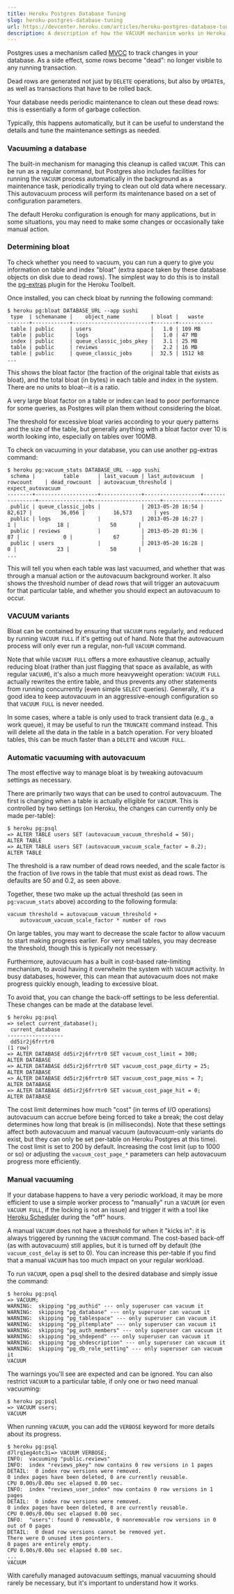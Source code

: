```yaml
---
title: Heroku Postgres Database Tuning
slug: heroku-postgres-database-tuning
url: https://devcenter.heroku.com/articles/heroku-postgres-database-tuning
description: A description of how the VACUUM mechanism works in Heroku Postgres, and how best to use it.
---
```


Postgres uses a mechanism called
[MVCC](https://devcenter.heroku.com/articles/postgresql-concurrency)
to track changes in your database. As a side effect, some rows become
"dead": no longer visible to any running transaction. 

Dead rows are generated not just by `DELETE` operations, but also by `UPDATE`s, as
well as transactions that have to be rolled back. 

Your database needs periodic maintenance to clean out these dead rows: this is essentially a form of garbage collection. 

Typically, this happens automatically, but it can be useful to understand the details and tune the maintenance settings as needed.

### Vacuuming a database

The built-in mechanism for managing this cleanup is called
`VACUUM`. This can be run as a regular command, but Postgres also
includes facilities for running the `VACUUM` process automatically in
the background as a maintenance task, periodically trying to clean out
old data where necessary. This autovacuum process will perform its
maintenance based on a set of configuration parameters. 

The default Heroku configuration is enough for many applications, but in some
situations, you may need to make some changes or occasionally take
manual action.

### Determining bloat

To check whether you need to vacuum, you can run a query to give you
information on table and index "bloat" (extra space taken by these
database objects on disk due to dead rows). The simplest way to do
this is to install the
[pg-extras](https://github.com/heroku/heroku-pg-extras) plugin for the
Heroku Toolbelt.

Once installed, you can check bloat by running the following command:

```term
$ heroku pg:bloat DATABASE_URL --app sushi
 type  | schemaname |    object_name          | bloat |   waste
-------+------------+-------------------------+-------+-----------
 table | public     | users                   |   1.0 | 109 MB
 table | public     | logs                    |   1.0 | 47 MB
 index | public     | queue_classic_jobs_pkey |   3.1 | 25 MB
 table | public     | reviews                 |   2.2 | 16 MB
 table | public     | queue_classic_jobs      |  32.5 | 1512 kB
...
```

This shows the bloat factor (the fraction of the original table that
exists as bloat), and the total bloat (in bytes) in each table and
index in the system. There are no units to bloat--it is a ratio.

A very large bloat factor on a table or index can lead to poor
performance for some queries, as Postgres will plan them without
considering the bloat.

The threshold for excessive bloat varies according to your query
patterns and the size of the table, but generally anything with a
bloat factor over 10 is worth looking into, especially on tables over
100MB.

To check on vacuuming in your database, you can use another pg-extras
command:

```term
$ heroku pg:vacuum_stats DATABASE_URL --app sushi
 schema |         table      | last_vacuum | last_autovacuum  |    rowcount    | dead_rowcount  | autovacuum_threshold | expect_autovacuum 
--------+--------------------+-------------+------------------+----------------+----------------+----------------------+-------------------
 public | queue_classic_jobs |             | 2013-05-20 16:54 |         82,617 |         36,056 |         16,573       | yes
 public | logs               |             | 2013-05-20 16:27 |              1 |             18 |             50       | 
 public | reviews            |             | 2013-05-20 01:36 |             87 |              0 |             67       | 
 public | users              |             | 2013-05-20 16:28 |              0 |             23 |             50       | 
...
```

This will tell you when each table was last vacuumed, and whether that
was through a manual action or the autovacuum background worker. It
also shows the threshold number of dead rows that will trigger an
autovacuum for that particular table, and whether you should expect an
autovacuum to occur.

### VACUUM variants

Bloat can be contained by ensuring that `VACUUM` runs regularly, and
reduced by running `VACUUM FULL` if it's getting out of hand. Note
that the autovacuum process will only ever run a regular, non-full
`VACUUM` command.

Note that while `VACUUM FULL` offers a more exhaustive cleanup,
actually reducing bloat (rather than just flagging that space as
available, as with regular `VACUUM`), it's also a much more
heavyweight operation: `VACUUM FULL` actually rewrites the entire
table, and thus prevents any other statements from running
concurrently (even simple `SELECT` queries). Generally, it's a good
idea to keep autovacuum in an aggressive-enough configuration so that
`VACUUM FULL` is never needed.

In some cases, where a table is only used to track transient data
(e.g., a work queue), it may be useful to run the `TRUNCATE` command
instead. This will delete all the data in the table in a batch
operation. For very bloated tables, this can be much faster than a
`DELETE` and `VACUUM FULL`.


### Automatic vacuuming with autovacuum

The most effective way to manage bloat is by tweaking autovacuum
settings as necessary.

There are primarily two ways that can be used to control autovacuum.
The first is changing when a table is actually elligible for `VACUUM`.
This is controlled by two settings (on Heroku, the changes can
currently only be made per-table):

```term
$ heroku pg:psql
=> ALTER TABLE users SET (autovacuum_vacuum_threshold = 50);
ALTER TABLE
=> ALTER TABLE users SET (autovacuum_vacuum_scale_factor = 0.2);
ALTER TABLE
```

The threshold is a raw number of dead rows needed, and the scale
factor is the fraction of live rows in the table that must exist as
dead rows. The defaults are 50 and 0.2, as seen above.

Together, these two make up the actual threshold (as seen
in `pg:vacuum_stats` above) according to the following formula:

    vacuum threshold = autovacuum_vacuum_threshold +
        autovacuum_vacuum_scale_factor * number of rows

On large tables, you may want to decrease the scale factor to allow
vacuum to start making progress earlier. For very small tables, you
may decrease the threshold, though this is typically not necessary.

Furthermore, autovacuum has a built in cost-based rate-limiting
mechanism, to avoid having it overwhelm the system with `VACUUM`
activity. In busy databases, however, this can mean that autovacuum
does not make progress quickly enough, leading to excessive bloat.

To avoid that, you can change the back-off settings to be less
deferential. These changes can be made at the database level.

```term
$ heroku pg:psql
=> select current_database();
 current_database 
------------------
 dd5ir2j6frrtr0
(1 row)
=> ALTER DATABASE dd5ir2j6frrtr0 SET vacuum_cost_limit = 300;
ALTER DATABASE
=> ALTER DATABASE dd5ir2j6frrtr0 SET vacuum_cost_page_dirty = 25;
ALTER DATABASE
=> ALTER DATABASE dd5ir2j6frrtr0 SET vacuum_cost_page_miss = 7;
ALTER DATABASE
=> ALTER DATABASE dd5ir2j6frrtr0 SET vacuum_cost_page_hit = 0;
ALTER DATABASE
```

The cost limit determines how much "cost" (in terms of I/O operations)
autovacuum can accrue before being forced to take a break; the cost
delay determines how long that break is (in milliseconds). Note that
these settings affect both autovacuum and manual vacuum
(autovacuum-only variants do exist, but they can only be set per-table
on Heroku Postgres at this time). The cost limit is set to 200 by
default. Increasing the cost limit (up to 1000 or so) or adjusting the
`vacuum_cost_page_*` parameters can help autovacuum progress more
efficiently.


### Manual vacuuming

If your database happens to have a very periodic workload, it may be
more efficient to use a simple worker process to "manually" run a
`VACUUM` (or even `VACUUM FULL`, if the locking is not an issue) and
trigger it with a tool like [Heroku
Scheduler](https://devcenter.heroku.com/articles/scheduler) during the
"off" hours.

A manual `VACUUM` does not have a threshold for when it "kicks in": it
is always triggered by running the `VACUUM` command. The cost-based
back-off (as with autovacuum) still applies, but it is turned off by
default (the `vacuum_cost_delay` is set to 0). You can increase this
per-table if you find that a manual `VACUUM` has too much impact on
your regular workload.

To run `VACUUM`, open a psql shell to the desired database and simply
issue the command:

```term
$ heroku pg:psql
=> VACUUM;
WARNING:  skipping "pg_authid" --- only superuser can vacuum it
WARNING:  skipping "pg_database" --- only superuser can vacuum it
WARNING:  skipping "pg_tablespace" --- only superuser can vacuum it
WARNING:  skipping "pg_pltemplate" --- only superuser can vacuum it
WARNING:  skipping "pg_auth_members" --- only superuser can vacuum it
WARNING:  skipping "pg_shdepend" --- only superuser can vacuum it
WARNING:  skipping "pg_shdescription" --- only superuser can vacuum it
WARNING:  skipping "pg_db_role_setting" --- only superuser can vacuum it
VACUUM
```

The warnings you'll see are expected and can be ignored. You can also
restrict `VACUUM` to a particular table, if only one or two need
manual vacuuming:

 ```term
 $ heroku pg:psql
 => VACUUM users;
 VACUUM
 ```

When running `VACUUM`, you can add the `VERBOSE` keyword for more
details about its progress.

```term
$ heroku pg:psql
d7lrq1eg4otc3i=> VACUUM VERBOSE;
INFO:  vacuuming "public.reviews"
INFO:  index "reviews_pkey" now contains 0 row versions in 1 pages
DETAIL:  0 index row versions were removed.
0 index pages have been deleted, 0 are currently reusable.
CPU 0.00s/0.00u sec elapsed 0.00 sec.
INFO:  index "reviews_user_index" now contains 0 row versions in 1 pages
DETAIL:  0 index row versions were removed.
0 index pages have been deleted, 0 are currently reusable.
CPU 0.00s/0.00u sec elapsed 0.00 sec.
INFO:  "users": found 0 removable, 0 nonremovable row versions in 0 out of 0 pages
DETAIL:  0 dead row versions cannot be removed yet.
There were 0 unused item pointers.
0 pages are entirely empty.
CPU 0.00s/0.00u sec elapsed 0.00 sec.
...
VACUUM
```

With carefully managed autovacuum settings, manual vacuuming should
rarely be necessary, but it's important to understand how it works.        